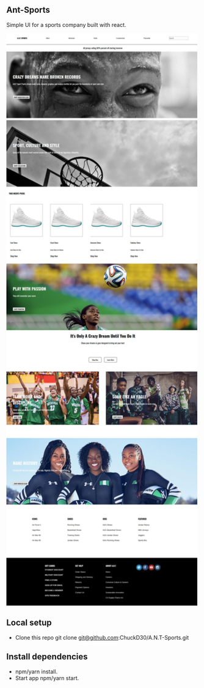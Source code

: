## Ant-Sports

Simple UI for a sports company built with react.


<img src="screenshot.jpeg" width="500px">

## Local setup
  * Clone this repo git clone git@github.com:ChuckD30/A.N.T-Sports.git

## Install dependencies 
 * npm/yarn install.
 * Start app npm/yarn start.
